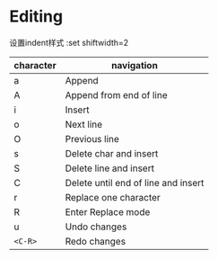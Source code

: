 # Editing

设置indent样式
:set shiftwidth=2

character | navigation
-|-
a |	Append
A |	Append from end of line
i |	Insert
o |	Next line
O |	Previous line
s |	Delete char and insert
S |	Delete line and insert
C |	Delete until end of line and insert
r |	Replace one character
R |	Enter Replace mode
u |	Undo changes
`<C-R>`	| Redo changes